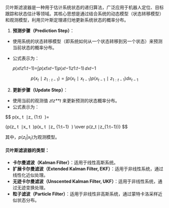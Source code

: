 贝叶斯滤波器是一种用于估计系统状态的递归算法，广泛应用于机器人定位、目标跟踪和状态估计等领域。其核心思想是通过结合系统的动态模型（状态转移模型）和观测模型，利用贝叶斯定理递归地更新系统状态的概率分布。

1. **预测步骤（Prediction Step）**：

- 使用系统的状态转移模型（即系统如何从一个状态转移到另一个状态）来预测当前状态的概率分布。

- 公式表示为：

  𝑝(𝑥𝑡∣𝑧1:𝑡−1)=∫𝑝(𝑥𝑡∣𝑥𝑡−1)𝑝(𝑥𝑡−1∣𝑧1:𝑡−1) 𝑑𝑥𝑡−1

$$
p(x_
t
​
 ∣z_ 
{1:t−1}
​
 )=∫p(x_ 
t
​
 ∣x_ 
{t−1}
​
 )p(x_ 
{t−1}
​
 ∣z_ 
{1:t−1}
​
 )dx_ 
{t−1}
​
$$

2. **更新步骤（Update Step）**：

- 使用当前的观测值 𝑧𝑡*z**t* 来更新预测的状态概率分布。
- 公式表示为：

$$
p(x_
t
​
 ∣z_ 
{1:t}
​
 )= 

{p(z_ 
t
​
 ∣x_ 
t
​
 )p(x_ 
t
​
 ∣z_ 
{1:t−1}
​
 ) \over p(z_t ∣z_{1:t−1})}
$$

其中，$p(z_t|x_t)$为观测模型。

#### 贝叶斯滤波器的类型：

- **卡尔曼滤波（Kalman Filter）**：适用于线性高斯系统。
- **扩展卡尔曼滤波（Extended Kalman Filter, EKF）**：适用于非线性系统，通过线性化近似处理。
- **无迹卡尔曼滤波（Unscented Kalman Filter, UKF）**：适用于非线性系统，通过无迹变换处理。
- **粒子滤波（Particle Filter）**：适用于非线性非高斯系统，通过蒙特卡洛采样近似状态分布。